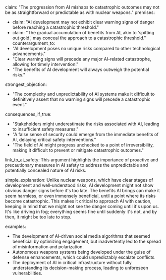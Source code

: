 claim: "The progression from AI mishaps to catastrophic outcomes may not be as straightforward or predictable as with nuclear weapons."
premises:
  - claim: "AI development may not exhibit clear warning signs of danger before reaching a catastrophic threshold."
  - claim: "The gradual accumulation of benefits from AI, akin to 'spitting out gold', may conceal the approach to a catastrophic threshold."
counterargument_to:
  - "AI development poses no unique risks compared to other technological advancements."
  - "Clear warning signs will precede any major AI-related catastrophe, allowing for timely intervention."
  - "The benefits of AI development will always outweigh the potential risks."

strongest_objection:
  - "The complexity and unpredictability of AI systems make it difficult to definitively assert that no warning signs will precede a catastrophic event."

consequences_if_true:
  - "Stakeholders might underestimate the risks associated with AI, leading to insufficient safety measures."
  - "A false sense of security could emerge from the immediate benefits of AI, delaying critical safety interventions."
  - "The field of AI might progress unchecked to a point of irreversibility, making it difficult to prevent or mitigate catastrophic outcomes."

link_to_ai_safety: This argument highlights the importance of proactive and precautionary measures in AI safety to address the unpredictable and potentially concealed nature of AI risks.

simple_explanation: Unlike nuclear weapons, which have clear stages of development and well-understood risks, AI development might not show obvious danger signs before it's too late. The benefits AI brings can make it seem harmless, or even immensely beneficial, until a point where its risks become catastrophic. This makes it critical to approach AI with caution, keeping in mind that we might not see the danger coming until it's upon us. It's like driving in fog; everything seems fine until suddenly it's not, and by then, it might be too late to stop.

examples:
  - The development of AI-driven social media algorithms that seemed beneficial by optimizing engagement, but inadvertently led to the spread of misinformation and polarization.
  - Autonomous weapons systems being developed under the guise of defense enhancements, which could unpredictably escalate conflicts.
  - The deployment of AI in critical infrastructure without fully understanding its decision-making process, leading to unforeseen vulnerabilities.